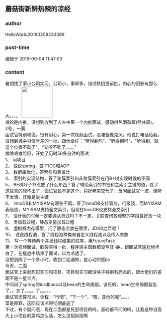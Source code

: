 ## 蘑菇街新鲜热辣的凉经
### author 
HelloWorld20190209233099
### post-time 

编辑于  2019-09-04 11:47:03
### content 
<div class="post-topic-des nc-post-content">
 <div>
  暑期找了家小公司实习，公司小，事却多，错过秋招提前批，内心的阴影有那么大。。。。
  <img data-card-emoji="[安排明白]" height="100px" src="https://uploadfiles.nowcoder.com/images/20191018/468200_1571394935765_09DD8C2662B96CE14928333F055C5580" width="100px"/>
  <span>
  </span>
 </div>
 <div>
  投的是内推，没想到收到了人生中第一个内推面试，感动得热泪盈眶(然并卵)。
 </div>
 <div>
  2号，一面
 </div>
 <div>
  面试官特别和蔼，很有耐心，第一次视频面试，没准备麦克风，他说打电话给我，没想到城中村信号差的一批，跟他全程：“听得到吗”，“听得到吗”，"听得到，就这个位置不动了"，“又听不到了。。。。”
 </div>
 <div>
  排除艰难险阻，开始了历时50多分钟的面试
  <br/>
  <span>
   1、
  </span>
  问项目
  <br/>
  <span>
   2、
  </span>
  说说spring，答了IOC和AOP
  <br/>
  <span>
   3、
  </span>
  数据库优化，答索引和表设计
  <br/>
  <span>
   4、
  </span>
  索引的实现结构，答了聚簇索引和非聚簇索引在用B+树实现时候的不同
  <br/>
  <span>
   5、
  </span>
  B+树叶子节点放了什么东西？答了辅助索引的书签和主索引主键的值，除了这些真的想不出了，面试官说不是这个，只好老实交代了，反问面试官一波，但听不太清，好像是说主键
  <br/>
  <span>
   6、
  </span>
  InnoDB和MYISAM有哪些不同，答了InnoDB支持事务，行级锁，而MYISAM表级锁，MYISAM支持全文索引，但现在InnoDB也支持全文索引
  <br/>
  <span>
   7、
  </span>
  设计表的时候一定要遵从范式吗？不一定，关联查询较频繁的字段最好放一块
  <br/>
  <span>
   8、
  </span>
  类加载过程，静态变量加载过程
  <br/>
  <span>
   9、
  </span>
  虚拟机内存模型，问了静态会放在哪里，JDK8之后呢？
  <br/>
  <span>
   10、
  </span>
  说说线程池，答了线程池种类和自定义线程池以及传入参数
  <br/>
  <span>
   11、
  </span>
  写一个等待两个并发线程结果的程序，用FutureTask
  <br/>
 </div>
 <div>
  第一次视频面试，脑袋空得一批，程序连主函数都没写好
  <span>
   😂，跟面试官尴尬地坦白了，在尴尬中结束了面试，以为凉透了。
  </span>
 </div>
 <div>
  <span>
   没想到隔了一个多小时，收到二面通知，是心动的感jio
  </span>
 </div>
 <div>
  <span>
   今天，二面
  </span>
 </div>
 <div>
  <span>
   面试官上来就死怼实习和项目，项目和实习都没啥子特别有亮点的，跟大佬们的差距不是一星半点。
  </span>
 </div>
 <div>
  <span>
   中间问了spring的ioc和aop以及bean的生命周期，该死的，bean生命周期我忘了。。忘了。。。。了。。。。。
  </span>
 </div>
 <div>
  <span>
   面试官还算可以，全程：“行吧”，“下一个”，“嗯，其他的呢“。。。。
  </span>
 </div>
 <div>
  菜是原罪，这回应该凉得彻彻底底了
 </div>
 <div>
  不过，有个疑问哦，现在二面都是死怼项目的吗，基础都不问的吗，让我这种没高大上小项目的菜鸡怎么活，怎么见招拆招啊
 </div>
 <div>
  <span>
   <br/>
  </span>
 </div>
 <div>
 </div>
</div>
